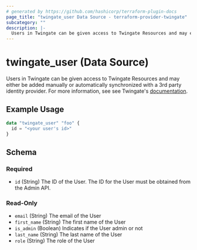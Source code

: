 ```yaml
---
# generated by https://github.com/hashicorp/terraform-plugin-docs
page_title: "twingate_user Data Source - terraform-provider-twingate"
subcategory: ""
description: |-
  Users in Twingate can be given access to Twingate Resources and may either be added manually or automatically synchronized with a 3rd party identity provider. For more information, see see Twingate's documentation https://docs.twingate.com/docs/users.
---
```


# twingate_user (Data Source)

Users in Twingate can be given access to Twingate Resources and may either be added manually or automatically synchronized with a 3rd party identity provider. For more information, see see Twingate's [documentation](https://docs.twingate.com/docs/users).

## Example Usage

```terraform
data "twingate_user" "foo" {
  id = "<your user's id>"
}
```

<!-- schema generated by tfplugindocs -->
## Schema

### Required

- `id` (String) The ID of the User. The ID for the User must be obtained from the Admin API.

### Read-Only

- `email` (String) The email of the User
- `first_name` (String) The first name of the User
- `is_admin` (Boolean) Indicates if the User admin or not
- `last_name` (String) The last name of the User
- `role` (String) The role of the User


